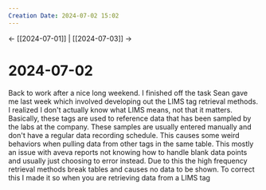 ```yaml
---
Creation Date: 2024-07-02 15:02
---
```


<- [[2024-07-01]] | [[2024-07-03]]  ->

# 2024-07-02
Back to work after a nice long weekend. I finished off the task Sean gave me last week which involved developing out the LIMS tag retrieval methods. I realized I don't actually know what LIMS means, not that it matters. Basically, these tags are used to reference data that has been sampled by the labs at the company. These samples are usually entered manually and don't have a regular data recording schedule. This causes some weird behaviors when pulling data from other tags in the same table. This mostly an issue with aveva reports not knowing how to handle blank data points and usually just choosing to error instead. Due to this the high frequency retrieval methods break tables and causes no data to be shown. To correct this I made it so when you are retrieving data from a LIMS tag